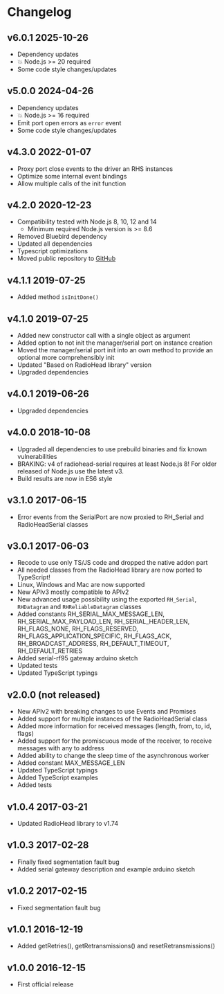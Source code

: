 # Changelog

## v6.0.1 2025-10-26

- Dependency updates
- 💥 Node.js >= 20 required
- Some code style changes/updates

## v5.0.0 2024-04-26

- Dependency updates
- 💥 Node.js >= 16 required
- Emit port open errors as `error` event
- Some code style changes/updates

## v4.3.0 2022-01-07

- Proxy port close events to the driver an RHS instances
- Optimize some internal event bindings
- Allow multiple calls of the init function

## v4.2.0 2020-12-23

- Compatibility tested with Node.js 8, 10, 12 and 14
  - Minimum required Node.js version is >= 8.6
- Removed Bluebird dependency
- Updated all dependencies
- Typescript optimizations
- Moved public repository to [GitHub](https://github.com/crycode-de/node-radiohead-serial)

## v4.1.1 2019-07-25

- Added method `isInitDone()`

## v4.1.0 2019-07-25

- Added new constructor call with a single object as argument
- Added option to not init the manager/serial port on instance creation
- Moved the manager/serial port init into an own method to provide an optional more comprehensibly init
- Updated "Based on RadioHead library" version
- Upgraded dependencies

## v4.0.1 2019-06-26

- Upgraded dependencies

## v4.0.0 2018-10-08

- Upgraded all dependencies to use prebuild binaries and fix known vulnerabilities
- BRAKING: v4 of radiohead-serial requires at least Node.js 8! For older released of Node.js use the latest v3.
- Build results are now in ES6 style

## v3.1.0 2017-06-15

- Error events from the SerialPort are now proxied to RH_Serial and RadioHeadSerial classes

## v3.0.1 2017-06-03

- Recode to use only TS/JS code and dropped the native addon part
- All needed classes from the RadioHead library are now ported to TypeScript!
- Linux, Windows and Mac are now supported
- New APIv3 mostly compatible to APIv2
- New advanced usage possibility using the exported `RH_Serial`, `RHDatagram` and `RHReliableDatagram` classes
- Added constants RH_SERIAL_MAX_MESSAGE_LEN, RH_SERIAL_MAX_PAYLOAD_LEN, RH_SERIAL_HEADER_LEN, RH_FLAGS_NONE, RH_FLAGS_RESERVED, RH_FLAGS_APPLICATION_SPECIFIC, RH_FLAGS_ACK, RH_BROADCAST_ADDRESS, RH_DEFAULT_TIMEOUT, RH_DEFAULT_RETRIES
- Added serial-rf95 gateway arduino sketch
- Updated tests
- Updated TypeScript typings

## v2.0.0 (not released)

- New APIv2 with breaking changes to use Events and Promises
- Added support for multiple instances of the RadioHeadSerial class
- Added more information for received messages (length, from, to, id, flags)
- Added support for the promiscuous mode of the receiver, to receive messages with any to address
- Added ability to change the sleep time of the asynchronous worker
- Added constant MAX_MESSAGE_LEN
- Updated TypeScript typings
- Added TypeScript examples
- Added tests

## v1.0.4 2017-03-21

- Updated RadioHead library to v1.74

## v1.0.3 2017-02-28

- Finally fixed segmentation fault bug
- Added serial gateway description and example arduino sketch

## v1.0.2 2017-02-15

- Fixed segmentation fault bug

## v1.0.1 2016-12-19

- Added getRetries(), getRetransmissions() and resetRetransmissions()

## v1.0.0 2016-12-15

- First official release
